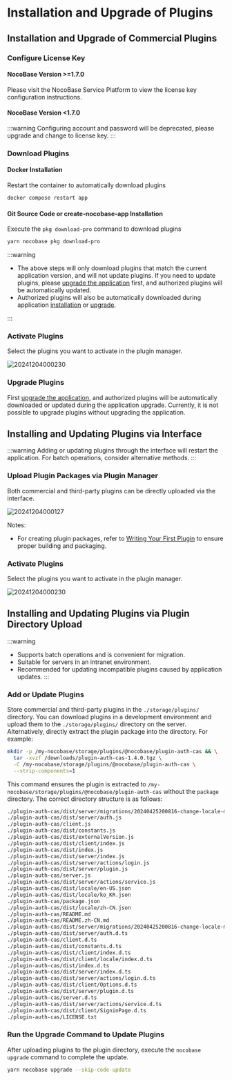 # Installation and Upgrade of Plugins

## Installation and Upgrade of Commercial Plugins

### Configure License Key

#### NocoBase Version >=1.7.0

Please visit the NocoBase Service Platform to view the license key configuration instructions.

#### NocoBase Version <1.7.0

:::warning
Configuring account and password will be deprecated, please upgrade and change to license key.
:::

### Download Plugins

#### Docker Installation

Restart the container to automatically download plugins

```bash
docker compose restart app
```

#### Git Source Code or create-nocobase-app Installation

Execute the `pkg download-pro` command to download plugins

```bash
yarn nocobase pkg download-pro
```

:::warning

- The above steps will only download plugins that match the current application version, and will not update plugins. If you need to update plugins, please [upgrade the application](/welcome/getting-started/upgrading) first, and authorized plugins will be automatically updated.
- Authorized plugins will also be automatically downloaded during application [installation](/welcome/getting-started/installation) or [upgrade](/welcome/getting-started/upgrading).

:::

### Activate Plugins

Select the plugins you want to activate in the plugin manager.

![20241204000230](https://static-docs.nocobase.com/20241204000230.png)

### Upgrade Plugins

First [upgrade the application](/welcome/getting-started/upgrading), and authorized plugins will be automatically downloaded or updated during the application upgrade. Currently, it is not possible to upgrade plugins without upgrading the application.

## Installing and Updating Plugins via Interface

:::warning
Adding or updating plugins through the interface will restart the application. For batch operations, consider alternative methods.
:::

### Upload Plugin Packages via Plugin Manager

Both commercial and third-party plugins can be directly uploaded via the interface.

![20241204000127](https://static-docs.nocobase.com/20241204000127.png)

Notes:

- For creating plugin packages, refer to [Writing Your First Plugin](/development/your-fisrt-plugin) to ensure proper building and packaging.

### Activate Plugins

Select the plugins you want to activate in the plugin manager.

![20241204000230](https://static-docs.nocobase.com/20241204000230.png)

## Installing and Updating Plugins via Plugin Directory Upload

:::warning
- Supports batch operations and is convenient for migration.
- Suitable for servers in an intranet environment.
- Recommended for updating incompatible plugins caused by application updates.
:::

### Add or Update Plugins

Store commercial and third-party plugins in the `./storage/plugins/` directory. You can download plugins in a development environment and upload them to the `./storage/plugins/` directory on the server. Alternatively, directly extract the plugin package into the directory. For example:

```bash
mkdir -p /my-nocobase/storage/plugins/@nocobase/plugin-auth-cas && \
  tar -xvzf /downloads/plugin-auth-cas-1.4.0.tgz \
  -C /my-nocobase/storage/plugins/@nocobase/plugin-auth-cas \
  --strip-components=1
```

This command ensures the plugin is extracted to `/my-nocobase/storage/plugins/@nocobase/plugin-auth-cas` without the `package` directory. The correct directory structure is as follows:

```bash
./plugin-auth-cas/dist/server/migrations/20240425200816-change-locale-module.js
./plugin-auth-cas/dist/server/auth.js
./plugin-auth-cas/client.js
./plugin-auth-cas/dist/constants.js
./plugin-auth-cas/dist/externalVersion.js
./plugin-auth-cas/dist/client/index.js
./plugin-auth-cas/dist/index.js
./plugin-auth-cas/dist/server/index.js
./plugin-auth-cas/dist/server/actions/login.js
./plugin-auth-cas/dist/server/plugin.js
./plugin-auth-cas/server.js
./plugin-auth-cas/dist/server/actions/service.js
./plugin-auth-cas/dist/locale/en-US.json
./plugin-auth-cas/dist/locale/ko_KR.json
./plugin-auth-cas/package.json
./plugin-auth-cas/dist/locale/zh-CN.json
./plugin-auth-cas/README.md
./plugin-auth-cas/README.zh-CN.md
./plugin-auth-cas/dist/server/migrations/20240425200816-change-locale-module.d.ts
./plugin-auth-cas/dist/server/auth.d.ts
./plugin-auth-cas/client.d.ts
./plugin-auth-cas/dist/constants.d.ts
./plugin-auth-cas/dist/client/index.d.ts
./plugin-auth-cas/dist/client/locale/index.d.ts
./plugin-auth-cas/dist/index.d.ts
./plugin-auth-cas/dist/server/index.d.ts
./plugin-auth-cas/dist/server/actions/login.d.ts
./plugin-auth-cas/dist/client/Options.d.ts
./plugin-auth-cas/dist/server/plugin.d.ts
./plugin-auth-cas/server.d.ts
./plugin-auth-cas/dist/server/actions/service.d.ts
./plugin-auth-cas/dist/client/SigninPage.d.ts
./plugin-auth-cas/LICENSE.txt
```

### Run the Upgrade Command to Update Plugins

After uploading plugins to the plugin directory, execute the `nocobase upgrade` command to complete the update.

```bash
yarn nocobase upgrade --skip-code-update
```
